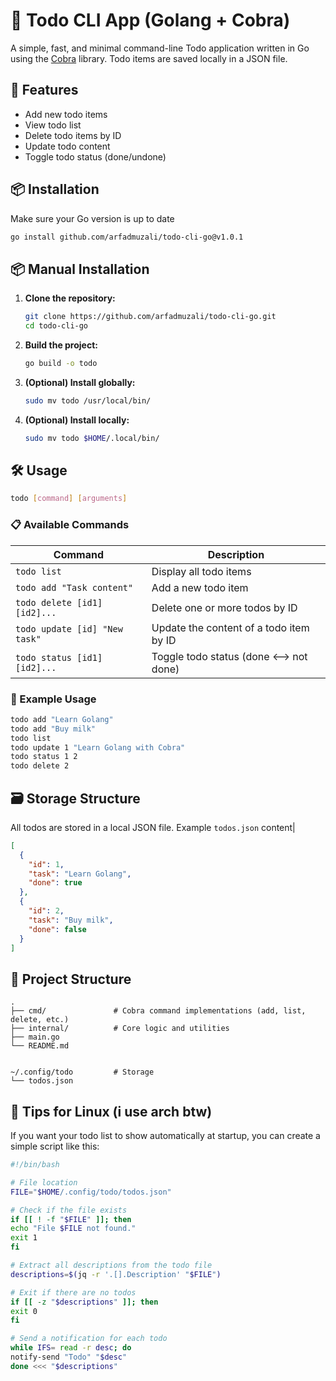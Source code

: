 # 📝 Todo CLI App (Golang + Cobra)

A simple, fast, and minimal command-line Todo application written in Go using the [Cobra](https://github.com/spf13/cobra) library. Todo items are saved locally in a JSON file.

## 🚀 Features

- Add new todo items
- View todo list
- Delete todo items by ID
- Update todo content
- Toggle todo status (done/undone)

## 📦 Installation

Make sure your Go version is up to date

   ```bash
   go install github.com/arfadmuzali/todo-cli-go@v1.0.1
   ```

## 📦 Manual Installation

1. **Clone the repository:**

   ```bash
   git clone https://github.com/arfadmuzali/todo-cli-go.git
   cd todo-cli-go
   ```

2. **Build the project:**

   ```bash
   go build -o todo
   ```

3. **(Optional) Install globally:**

   ```bash
   sudo mv todo /usr/local/bin/
   ```

4. **(Optional) Install locally:**

   ```bash
   sudo mv todo $HOME/.local/bin/
   ```

## 🛠 Usage

```bash
todo [command] [arguments]
```

### 📋 Available Commands

| Command                       | Description                                |
|-------------------------------|--------------------------------------------|
| `todo list`                   | Display all todo items                     |
| `todo add "Task content"`     | Add a new todo item                        |
| `todo delete [id1] [id2]...`  | Delete one or more todos by ID             |
| `todo update [id] "New task"` | Update the content of a todo item by ID    |
| `todo status [id1] [id2]...`  | Toggle todo status (done <--> not done)    |

### 🧪 Example Usage

```bash
todo add "Learn Golang"
todo add "Buy milk"
todo list
todo update 1 "Learn Golang with Cobra"
todo status 1 2
todo delete 2
```

## 🗃 Storage Structure

All todos are stored in a local JSON file. Example `todos.json` content|

```json
[
  {
    "id": 1,
    "task": "Learn Golang",
    "done": true
  },
  {
    "id": 2,
    "task": "Buy milk",
    "done": false
  }
]
```

## 📂 Project Structure

```
.
├── cmd/               # Cobra command implementations (add, list, delete, etc.)
├── internal/          # Core logic and utilities
├── main.go
└── README.md
```

```

~/.config/todo         # Storage
└── todos.json
```
## 🐧 Tips for Linux (i use arch btw)

If you want your todo list to show automatically at startup, you can create a simple script like this:

   ```bash
#!/bin/bash

# File location
FILE="$HOME/.config/todo/todos.json"

# Check if the file exists
if [[ ! -f "$FILE" ]]; then
  echo "File $FILE not found."
  exit 1
fi

# Extract all descriptions from the todo file
descriptions=$(jq -r '.[].Description' "$FILE")

# Exit if there are no todos
if [[ -z "$descriptions" ]]; then
  exit 0
fi

# Send a notification for each todo
while IFS= read -r desc; do
  notify-send "Todo" "$desc"
done <<< "$descriptions"

   ```

